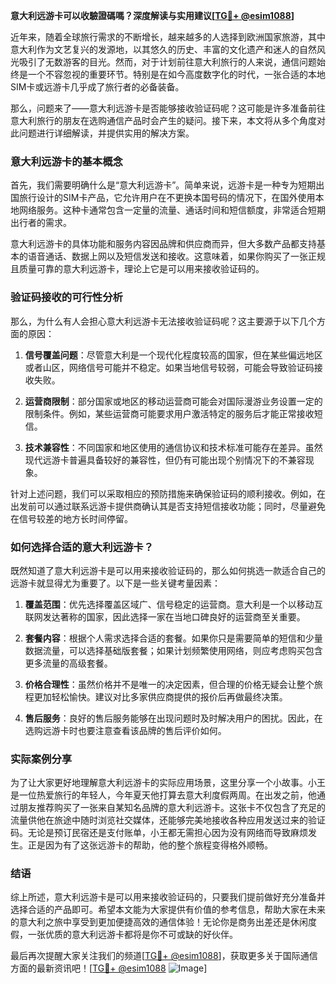 **意大利远游卡可以收驗證碼嗎？深度解读与实用建议[[TG💪+ @esim1088](https://t.me/s/esim1088)]**

近年来，随着全球旅行需求的不断增长，越来越多的人选择到欧洲国家旅游，其中意大利作为文艺复兴的发源地，以其悠久的历史、丰富的文化遗产和迷人的自然风光吸引了无数游客的目光。然而，对于计划前往意大利旅行的人来说，通信问题始终是一个不容忽视的重要环节。特别是在如今高度数字化的时代，一张合适的本地SIM卡或远游卡几乎成了旅行者的必备装备。

那么，问题来了——意大利远游卡是否能够接收验证码呢？这可能是许多准备前往意大利旅行的朋友在选购通信产品时会产生的疑问。接下来，本文将从多个角度对此问题进行详细解读，并提供实用的解决方案。

### 意大利远游卡的基本概念

首先，我们需要明确什么是“意大利远游卡”。简单来说，远游卡是一种专为短期出国旅行设计的SIM卡产品，它允许用户在不更换本国号码的情况下，在国外使用本地网络服务。这种卡通常包含一定量的流量、通话时间和短信额度，非常适合短期出行者的需求。

意大利远游卡的具体功能和服务内容因品牌和供应商而异，但大多数产品都支持基本的语音通话、数据上网以及短信发送和接收。这意味着，如果你购买了一张正规且质量可靠的意大利远游卡，理论上它是可以用来接收验证码的。

### 验证码接收的可行性分析

那么，为什么有人会担心意大利远游卡无法接收验证码呢？这主要源于以下几个方面的原因：

1. **信号覆盖问题**：尽管意大利是一个现代化程度较高的国家，但在某些偏远地区或者山区，网络信号可能并不稳定。如果当地信号较弱，可能会导致验证码接收失败。
   
2. **运营商限制**：部分国家或地区的移动运营商可能会对国际漫游业务设置一定的限制条件。例如，某些运营商可能要求用户激活特定的服务后才能正常接收短信。

3. **技术兼容性**：不同国家和地区使用的通信协议和技术标准可能存在差异。虽然现代远游卡普遍具备较好的兼容性，但仍有可能出现个别情况下的不兼容现象。

针对上述问题，我们可以采取相应的预防措施来确保验证码的顺利接收。例如，在出发前可以通过联系远游卡提供商确认其是否支持短信接收功能；同时，尽量避免在信号较差的地方长时间停留。

### 如何选择合适的意大利远游卡？

既然知道了意大利远游卡是可以用来接收验证码的，那么如何挑选一款适合自己的远游卡就显得尤为重要了。以下是一些关键考量因素：

1. **覆盖范围**：优先选择覆盖区域广、信号稳定的运营商。意大利是一个以移动互联网发达著称的国家，因此选择一家在当地口碑良好的运营商至关重要。

2. **套餐内容**：根据个人需求选择合适的套餐。如果你只是需要简单的短信和少量数据流量，可以选择基础版套餐；如果计划频繁使用网络，则应考虑购买包含更多流量的高级套餐。

3. **价格合理性**：虽然价格并不是唯一的决定因素，但合理的价格无疑会让整个旅程更加轻松愉快。建议对比多家供应商提供的报价后再做最终决策。

4. **售后服务**：良好的售后服务能够在出现问题时及时解决用户的困扰。因此，在选购远游卡时也要注意查看该品牌的售后评价如何。

### 实际案例分享

为了让大家更好地理解意大利远游卡的实际应用场景，这里分享一个小故事。小王是一位热爱旅行的年轻人，今年夏天他打算去意大利度假两周。在出发之前，他通过朋友推荐购买了一张来自某知名品牌的意大利远游卡。这张卡不仅包含了充足的流量供他在旅途中随时浏览社交媒体，还能够完美地接收各种应用发送过来的验证码。无论是预订民宿还是支付账单，小王都无需担心因为没有网络而导致麻烦发生。正是因为有了这张远游卡的帮助，他的整个旅程变得格外顺畅。

### 结语

综上所述，意大利远游卡是可以用来接收验证码的，只要我们提前做好充分准备并选择合适的产品即可。希望本文能为大家提供有价值的参考信息，帮助大家在未来的意大利之旅中享受到更加便捷高效的通信体验！无论你是商务出差还是休闲度假，一张优质的意大利远游卡都将是你不可或缺的好伙伴。

最后再次提醒大家关注我们的频道[[TG💪+ @esim1088](https://t.me/s/esim1088)]，获取更多关于国际通信方面的最新资讯吧！[[TG💪+ @esim1088](https://t.me/s/esim1088) ![Image](https://i.postimg.cc/4NQfJmqS/Snipaste-2025-05-13-00-14-12.png)]